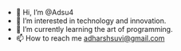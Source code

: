 - 👋 Hi, I’m @Adsu4
- 👀 I’m interested in technology and innovation.
- 🌱 I’m currently learning the art of programming.
- 📫 How to reach me adharshsuvi@gmail.com

<!---
Adsu4/Adsu4 is a ✨ special ✨ repository because its `README.md` (this file) appears on your GitHub profile.
You can click the Preview link to take a look at your changes.
--->
